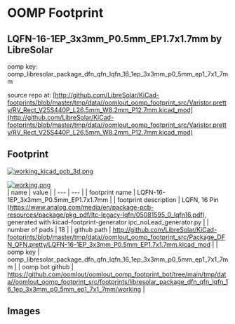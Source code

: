 # OOMP Footprint  
## LQFN-16-1EP_3x3mm_P0.5mm_EP1.7x1.7mm  by LibreSolar  
  
oomp key: oomp_libresolar_package_dfn_qfn_lqfn_16_1ep_3x3mm_p0_5mm_ep1_7x1_7mm  
  
source repo at: [http://github.com/LibreSolar/KiCad-footprints/blob/master/tmp/data//oomlout_oomp_footprint_src/Varistor.pretty/RV_Rect_V25S440P_L26.5mm_W8.2mm_P12.7mm.kicad_mod](http://github.com/LibreSolar/KiCad-footprints/blob/master/tmp/data//oomlout_oomp_footprint_src/Varistor.pretty/RV_Rect_V25S440P_L26.5mm_W8.2mm_P12.7mm.kicad_mod)  
## Footprint  
  
[![working_kicad_pcb_3d.png](working_kicad_pcb_3d_600.png)](working_kicad_pcb_3d.png)  
  
[![working.png](working_600.png)](working.png)  
| name | value | 
| --- | --- | 
| footprint name | LQFN-16-1EP_3x3mm_P0.5mm_EP1.7x1.7mm | 
| footprint description | LQFN, 16 Pin (https://www.analog.com/media/en/package-pcb-resources/package/pkg_pdf/ltc-legacy-lqfn/05081595_0_lqfn16.pdf), generated with kicad-footprint-generator ipc_noLead_generator.py | 
| number of pads | 18 | 
| github path | http://github.com/LibreSolar/KiCad-footprints/blob/master/tmp/data//oomlout_oomp_footprint_src/Package_DFN_QFN.pretty/LQFN-16-1EP_3x3mm_P0.5mm_EP1.7x1.7mm.kicad_mod | 
| oomp key | oomp_libresolar_package_dfn_qfn_lqfn_16_1ep_3x3mm_p0_5mm_ep1_7x1_7mm | 
| oomp bot github | https://github.com/oomlout/oomlout_oomp_footprint_bot/tree/main/tmp/data//oomlout_oomp_footprint_src/footprints/libresolar_package_dfn_qfn_lqfn_16_1ep_3x3mm_p0_5mm_ep1_7x1_7mm/working | 
## Images  
